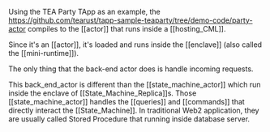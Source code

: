 Using the TEA Party TApp as an example, the https://github.com/tearust/tapp-sample-teaparty/tree/demo-code/party-actor compiles to the [[actor]] that runs inside a [[hosting_CML]]. 

Since it's an [[actor]], it's loaded and runs inside the [[enclave]] (also called the [[mini-runtime]]).

The only thing that the back-end actor does is handle incoming requests.

This back_end_actor is different than the [[state_machine_actor]] which run inside the enclave of [[State_Machine_Replica]]s. Those [[state_machine_actor]] handles the [[queries]] and [[commands]] that directly interact the [[State_Machine]]. In traditional Web2 application, they are usually called Stored Procedure that running inside database server.
